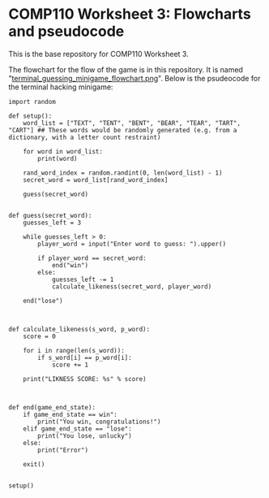 # COMP110 Worksheet 3: Flowcharts and pseudocode

This is the base repository for COMP110 Worksheet 3.

The flowchart for the flow of the game is in this repository. It is named "[terminal_guessing_minigame_flowchart.png](https://github.com/dayluke/comp110-worksheet-3/blob/master/terminal_guessing_minigame_flowchart.png)".
Below is the psudeocode for the terminal hacking minigame:

```
import random

def setup():
    word_list = ["TEXT", "TENT", "BENT", "BEAR", "TEAR", "TART", "CART"] ## These words would be randomly generated (e.g. from a dictionary, with a letter count restraint)

    for word in word_list:
        print(word)
    
    rand_word_index = random.randint(0, len(word_list) - 1)
    secret_word = word_list[rand_word_index]

    guess(secret_word)


def guess(secret_word):
    guesses_left = 3

    while guesses_left > 0:
        player_word = input("Enter word to guess: ").upper()

        if player_word == secret_word:
            end("win")
        else:
            guesses_left -= 1
            calculate_likeness(secret_word, player_word)

    end("lose")



def calculate_likeness(s_word, p_word):
    score = 0

    for i in range(len(s_word)):
        if s_word[i] == p_word[i]:
            score += 1

    print("LIKNESS SCORE: %s" % score)



def end(game_end_state):
    if game_end_state == win":
        print("You win, congratulations!")
    elif game_end_state == "lose":
        print("You lose, unlucky")
    else:
        print("Error")

    exit()


setup()

```
